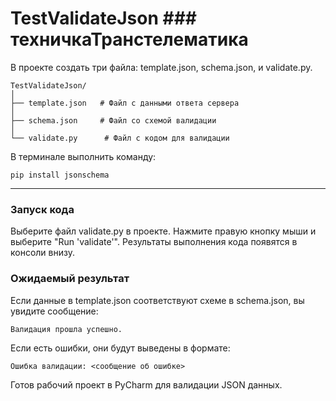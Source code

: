 # TestValidateJson  ### техничкаТранстелематика
В проекте создать три файла: template.json, schema.json, и validate.py.
```
TestValidateJson/  
│  
├── template.json   # Файл с данными ответа сервера  
│  
├── schema.json     # Файл со схемой валидации  
│  
└── validate.py      # Файл с кодом для валидации  
```
В терминале выполнить команду:
```
pip install jsonschema
```
____________________________

### Запуск кода
Выберите файл validate.py в проекте.
Нажмите правую кнопку мыши и выберите "Run 'validate'".
Результаты выполнения кода появятся в консоли внизу.

### Ожидаемый результат
Если данные в template.json соответствуют схеме в schema.json, вы увидите сообщение:
```
Валидация прошла успешно.
```
Если есть ошибки, они будут выведены в формате:
```
Ошибка валидации: <сообщение об ошибке>  
```
Готов рабочий проект в PyCharm для валидации JSON данных.
